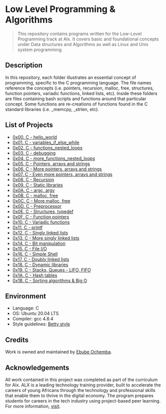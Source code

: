 # Low Level Programming & Algorithms

> This repository contains programs written for the Low-Level Programming track at Alx.
> It covers basic and foundational concepts under Data structures and Algorithms as well as Linux and Unix system programming.

## Description

In this repository, each folder illustrates an essential concept of programming, specific to the C programming language. The file names reference the concepts (i.e. pointers, recursion, malloc, free, structures, function pointers, variadic functions, linked lists, etc). Inside these folders are files containing bash scripts and functions around that particular concept. Some functions are re-creations of functions found in the C standard libraries (i.e. _memcpy, _strlen, etc).

## List of Projects

- [0x00. C - hello_world](https://github.com/Ebube-Ochemba/alx-low_level_programming/tree/master/0x00-hello_world)
- [0x01. C - variables_if_else_while](https://github.com/Ebube-Ochemba/alx-low_level_programming/tree/master/0x01-variables_if_else_while)
- [0x02. C - functions_nested_loops](https://github.com/Ebube-Ochemba/alx-low_level_programming/tree/master/0x02-functions_nested_loops)
- [0x03. C - debugging](https://github.com/Ebube-Ochemba/alx-low_level_programming/tree/master/0x03-debugging)
- [0x04. C - more_functions_nested_loops](https://github.com/Ebube-Ochemba/alx-low_level_programming/tree/master/0x04-more_functions_nested_loops)
- [0x05. C - Pointers, arrays and strings](https://github.com/Ebube-Ochemba/alx-low_level_programming/tree/master/0x05-pointers_arrays_strings)
- [0x06. C - More pointers, arrays and strings](https://github.com/Ebube-Ochemba/alx-low_level_programming/tree/master/0x06-pointers_arrays_strings)
- [0x07. C - Even more pointers, arrays and strings](https://github.com/Ebube-Ochemba/alx-low_level_programming/tree/master/0x07-pointers_arrays_strings)
- [0x08. C - Recursion](https://github.com/Ebube-Ochemba/alx-low_level_programming/tree/master/0x08-recursion)
- [0x09. C - Static libraries](https://github.com/Ebube-Ochemba/alx-low_level_programming/tree/master/0x09-static_libraries)
- [0x0A. C - argc, argv](https://github.com/Ebube-Ochemba/alx-low_level_programming/tree/master/0x0A-argc_argv)
- [0x0B. C - malloc, free](https://github.com/Ebube-Ochemba/alx-low_level_programming/tree/master/0x0B-malloc_free)
- [0x0C. C - More malloc, free](https://github.com/Ebube-Ochemba/alx-low_level_programming/tree/master/0x0C-more_malloc_free)
- [0x0D. C - Preprocessor](https://github.com/Ebube-Ochemba/alx-low_level_programming/tree/master/0x0D-preprocessor)
- [0x0E. C - Structures, typedef](https://github.com/Ebube-Ochemba/alx-low_level_programming/tree/master/0x0E-structures_typedef)
- [0x0F. C - Function pointers](https://github.com/Ebube-Ochemba/alx-low_level_programming/tree/master/0x0F-function_pointers)
- [0x10. C - Variadic functions](https://github.com/Ebube-Ochemba/alx-low_level_programming/tree/master/0x10-variadic_functions)
- [0x11. C - printf](https://github.com/Ebube-Ochemba/printf)
- [0x12. C - Singly linked lists](https://github.com/Ebube-Ochemba/alx-low_level_programming/tree/master/0x12-singly_linked_lists)
- [0x13. C - More singly linked lists](https://github.com/Ebube-Ochemba/alx-low_level_programming/tree/master/0x13-more_singly_linked_lists)
- [0x14. C - Bit manipulation](https://github.com/Ebube-Ochemba/alx-low_level_programming/tree/master/0x14-bit_manipulation)
- [0x15. C - File I/O](https://github.com/Ebube-Ochemba/alx-low_level_programming/tree/master/0x15-file_io)
- [0x16. C - Simple Shell](https://github.com/nour-rayann/simple_shell)
- [0x17. C - Doubly linked lists](https://github.com/Ebube-Ochemba/alx-low_level_programming/tree/master/0x17-doubly_linked_lists)
- [0x18. C - Dynamic libraries](https://github.com/Ebube-Ochemba/alx-low_level_programming/tree/master/0x18-dynamic_libraries)
- [0x19. C - Stacks, Queues - LIFO, FIFO](https://github.com/Ebube-Ochemba/monty)
- [0x1A. C - Hash tables](https://github.com/Ebube-Ochemba/alx-low_level_programming/tree/master/0x1A-hash_tables)
- [0x1B. C - Sorting algorithms & Big O](https://github.com/Ebube-Ochemba/sorting_algorithms)

## Environment

- Language: C
- OS: Ubuntu 20.04 LTS
- Compiler: gcc 4.8.4
- Style guidelines: [Betty style](https://github.com/holbertonschool/Betty/wiki)

## Credits

Work is owned and maintained by [Ebube Ochemba](https://twitter.com/ebube116).

## Acknowledgements

All work contained in this project was completed as part of the curriculum for Alx. ALX is a leading technology training provider, built to accelerate the careers of young Africans through the technology and professional skills that enable them to thrive in the digital economy. The program prepares students for careers in the tech industry using project-based peer learning. For more information, [visit](https://www.alxafrica.com/).
